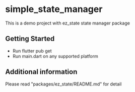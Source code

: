 # simple_state_manager
This is a demo project with ez_state state manager package

## Getting Started
- Run flutter pub get
- Run main.dart on any supported platform

## Additional information
Please read "packages/ez_state/README.md" for detail
